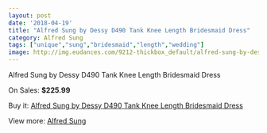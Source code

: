 ```yaml
---
layout: post
date: '2018-04-19'
title: "Alfred Sung by Dessy D490 Tank Knee Length Bridesmaid Dress"
category: Alfred Sung
tags: ["unique","sung","bridesmaid","length","wedding"]
image: http://img.eudances.com/9212-thickbox_default/alfred-sung-by-dessy-d490-tank-knee-length-bridesmaid-dress.jpg
---
```

Alfred Sung by Dessy D490 Tank Knee Length Bridesmaid Dress

On Sales: **$225.99**
<a href="https://www.eudances.com/en/alfred-sung/3089-alfred-sung-by-dessy-d490-tank-knee-length-bridesmaid-dress.html"><amp-img layout="responsive" width="600" height="600" src="//img.eudances.com/9212-thickbox_default/alfred-sung-by-dessy-d490-tank-knee-length-bridesmaid-dress.jpg" alt="Alfred Sung by Dessy D490 Tank Knee Length Bridesmaid Dress 0" /></a>
<a href="https://www.eudances.com/en/alfred-sung/3089-alfred-sung-by-dessy-d490-tank-knee-length-bridesmaid-dress.html"><amp-img layout="responsive" width="600" height="600" src="//img.eudances.com/9215-thickbox_default/alfred-sung-by-dessy-d490-tank-knee-length-bridesmaid-dress.jpg" alt="Alfred Sung by Dessy D490 Tank Knee Length Bridesmaid Dress 1" /></a>
<a href="https://www.eudances.com/en/alfred-sung/3089-alfred-sung-by-dessy-d490-tank-knee-length-bridesmaid-dress.html"><amp-img layout="responsive" width="600" height="600" src="//img.eudances.com/9214-thickbox_default/alfred-sung-by-dessy-d490-tank-knee-length-bridesmaid-dress.jpg" alt="Alfred Sung by Dessy D490 Tank Knee Length Bridesmaid Dress 2" /></a>
<a href="https://www.eudances.com/en/alfred-sung/3089-alfred-sung-by-dessy-d490-tank-knee-length-bridesmaid-dress.html"><amp-img layout="responsive" width="600" height="600" src="//img.eudances.com/9213-thickbox_default/alfred-sung-by-dessy-d490-tank-knee-length-bridesmaid-dress.jpg" alt="Alfred Sung by Dessy D490 Tank Knee Length Bridesmaid Dress 3" /></a>

Buy it: [Alfred Sung by Dessy D490 Tank Knee Length Bridesmaid Dress](https://www.eudances.com/en/alfred-sung/3089-alfred-sung-by-dessy-d490-tank-knee-length-bridesmaid-dress.html "Alfred Sung by Dessy D490 Tank Knee Length Bridesmaid Dress")

View more: [Alfred Sung](https://www.eudances.com/en/52-alfred-sung "Alfred Sung")